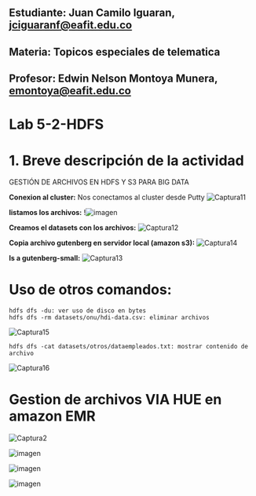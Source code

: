 ## Estudiante: Juan Camilo Iguaran, jciguaranf@eafit.edu.co
## Materia: Topicos especiales de telematica
## Profesor: Edwin Nelson Montoya Munera, emontoya@eafit.edu.co 
#
# Lab 5-2-HDFS
# 1. Breve descripción de la actividad
GESTIÓN DE ARCHIVOS EN HDFS Y S3 PARA BIG DATA

__Conexion al cluster:__ Nos conectamos al cluster desde Putty
![Captura11](https://user-images.githubusercontent.com/46933022/199150305-de472656-718b-4c02-8454-cebd4fece89c.PNG)

__listamos los archivos:__
!![imagen](https://user-images.githubusercontent.com/46933022/199150650-f827a755-fe6f-4708-947c-178e4d9547f8.png)

__Creamos el datasets con los archivos:__
![Captura12](https://user-images.githubusercontent.com/46933022/199150799-74cf25c5-58d5-4618-b40e-0f20684c9fb2.PNG)

__Copia archivo gutenberg en servidor local (amazon s3):__
![Captura14](https://user-images.githubusercontent.com/46933022/199151123-8a5b3d36-b420-4ab5-a919-b1316237b6df.PNG)


__ls a gutenberg-small:__
![Captura13](https://user-images.githubusercontent.com/46933022/199151321-0485d115-5969-4135-9bea-a7abc6c91f74.PNG)


# Uso de otros comandos:

```
hdfs dfs -du: ver uso de disco en bytes
hdfs dfs -rm datasets/onu/hdi-data.csv: eliminar archivos
```
![Captura15](https://user-images.githubusercontent.com/46933022/199151490-d39d0235-59f9-417f-9ba8-ce751ef983d2.PNG)

```
hdfs dfs -cat datasets/otros/dataempleados.txt: mostrar contenido de archivo
```
![Captura16](https://user-images.githubusercontent.com/46933022/199152101-40b85a16-6237-4492-ac93-6150da359ab1.PNG)


# Gestion de archivos VIA HUE en amazon EMR
![Captura2](https://user-images.githubusercontent.com/46933022/199152307-0935e8be-5315-402a-ac7d-d8a892e5d5e1.PNG)

![imagen](https://user-images.githubusercontent.com/46933022/199152396-489b528a-5752-4661-a490-da415fa78c11.png)


![imagen](https://user-images.githubusercontent.com/46933022/199152495-e8ca715c-5fc0-45c7-9738-8aa1e72194f2.png)


![imagen](https://user-images.githubusercontent.com/46933022/199152624-91753c49-e43c-4ac4-af6b-22b0b3cc327f.png)


